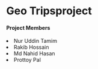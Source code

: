 <h1>Geo Tripsproject</h1>
<h4>Project Members</h4>
<li>Nur Uddin Tamim</li>
<li>Rakib Hossain</li>
<li>Md Nahid Hasan</li>
<li>Prottoy Pal</li>
